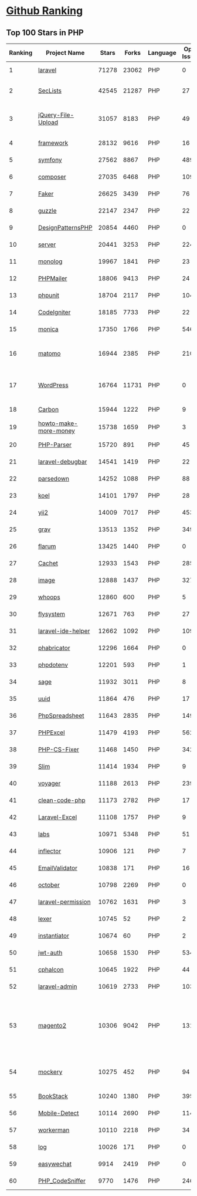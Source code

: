 [Github Ranking](../README.md)
==========

## Top 100 Stars in PHP

| Ranking | Project Name | Stars | Forks | Language | Open Issues | Description | Last Commit |
| ------- | ------------ | ----- | ----- | -------- | ----------- | ----------- | ----------- |
| 1 | [laravel](https://github.com/laravel/laravel) | 71278 | 23062 | PHP | 0 | Laravel is a web application framework with expressive, elegant syntax. We’ve already laid the foundation for your next big idea — freeing you to create without sweating the small things. | 2022-10-25T16:29:20Z |
| 2 | [SecLists](https://github.com/danielmiessler/SecLists) | 42545 | 21287 | PHP | 27 | SecLists is the security tester's companion. It's a collection of multiple types of lists used during security assessments, collected in one place. List types include usernames, passwords, URLs, sensitive data patterns, fuzzing payloads, web shells, and many more. | 2022-10-20T15:32:00Z |
| 3 | [jQuery-File-Upload](https://github.com/blueimp/jQuery-File-Upload) | 31057 | 8183 | PHP | 49 | File Upload widget with multiple file selection, drag&drop support, progress bar, validation and preview images, audio and video for jQuery. Supports cross-domain, chunked and resumable file uploads. Works with any server-side platform (Google App Engine, PHP, Python, Ruby on Rails, Java, etc.) that supports standard HTML form file uploads. | 2021-09-30T11:44:03Z |
| 4 | [framework](https://github.com/laravel/framework) | 28132 | 9616 | PHP | 16 | The Laravel Framework. | 2022-10-26T02:54:02Z |
| 5 | [symfony](https://github.com/symfony/symfony) | 27562 | 8867 | PHP | 489 | The Symfony PHP framework | 2022-10-26T00:46:28Z |
| 6 | [composer](https://github.com/composer/composer) | 27035 | 6468 | PHP | 109 | Dependency Manager for PHP | 2022-10-25T21:32:10Z |
| 7 | [Faker](https://github.com/fzaninotto/Faker) | 26625 | 3439 | PHP | 76 | Faker is a PHP library that generates fake data for you | 2022-07-11T08:30:23Z |
| 8 | [guzzle](https://github.com/guzzle/guzzle) | 22147 | 2347 | PHP | 22 | Guzzle, an extensible PHP HTTP client | 2022-10-24T11:54:50Z |
| 9 | [DesignPatternsPHP](https://github.com/DesignPatternsPHP/DesignPatternsPHP) | 20854 | 4460 | PHP | 0 | sample code for several design patterns in PHP 8 | 2022-09-21T08:59:42Z |
| 10 | [server](https://github.com/nextcloud/server) | 20441 | 3253 | PHP | 2247 | ☁️ Nextcloud server, a safe home for all your data | 2022-10-26T02:14:16Z |
| 11 | [monolog](https://github.com/Seldaek/monolog) | 19967 | 1841 | PHP | 23 | Sends your logs to files, sockets, inboxes, databases and various web services | 2022-10-14T15:01:04Z |
| 12 | [PHPMailer](https://github.com/PHPMailer/PHPMailer) | 18806 | 9413 | PHP | 24 | The classic email sending library for PHP | 2022-10-26T02:52:08Z |
| 13 | [phpunit](https://github.com/sebastianbergmann/phpunit) | 18704 | 2117 | PHP | 104 | The PHP Unit Testing framework. | 2022-10-25T11:32:33Z |
| 14 | [CodeIgniter](https://github.com/bcit-ci/CodeIgniter) | 18185 | 7733 | PHP | 22 | Open Source PHP Framework (originally from EllisLab) | 2022-10-25T14:28:45Z |
| 15 | [monica](https://github.com/monicahq/monica) | 17350 | 1766 | PHP | 546 | Personal CRM. Remember everything about your friends, family and business relationships. | 2022-10-24T11:03:10Z |
| 16 | [matomo](https://github.com/matomo-org/matomo) | 16944 | 2385 | PHP | 2103 | Liberating Web Analytics. Star us on Github? +1. Matomo is the leading open alternative to Google Analytics that gives you full control over your data. Matomo lets you easily collect data from websites & apps and visualise this data and extract insights. Privacy is built-in. We love Pull Requests!  | 2022-10-26T02:20:13Z |
| 17 | [WordPress](https://github.com/WordPress/WordPress) | 16764 | 11731 | PHP | 0 | WordPress, Git-ified. This repository is just a mirror of the WordPress subversion repository. Please do not send pull requests. Submit pull requests to https://github.com/WordPress/wordpress-develop and patches to https://core.trac.wordpress.org/ instead. | 2022-10-25T20:34:06Z |
| 18 | [Carbon](https://github.com/briannesbitt/Carbon) | 15944 | 1222 | PHP | 9 | A simple PHP API extension for DateTime. | 2022-10-25T15:47:23Z |
| 19 | [howto-make-more-money](https://github.com/easychen/howto-make-more-money) | 15738 | 1659 | PHP | 3 | 程序员如何优雅的挣零花钱，2.0版，升级为小书了。Most of this not work outside China , so no English translate | 2022-06-18T17:00:20Z |
| 20 | [PHP-Parser](https://github.com/nikic/PHP-Parser) | 15720 | 891 | PHP | 45 | A PHP parser written in PHP | 2022-10-17T06:13:59Z |
| 21 | [laravel-debugbar](https://github.com/barryvdh/laravel-debugbar) | 14541 | 1419 | PHP | 22 | Laravel Debugbar (Integrates PHP Debug Bar) | 2022-10-23T22:46:27Z |
| 22 | [parsedown](https://github.com/erusev/parsedown) | 14252 | 1088 | PHP | 88 | Better Markdown Parser in PHP | 2022-06-15T20:08:22Z |
| 23 | [koel](https://github.com/koel/koel) | 14101 | 1797 | PHP | 28 | 🐦 A personal music streaming server that works. | 2022-10-25T18:26:04Z |
| 24 | [yii2](https://github.com/yiisoft/yii2) | 14009 | 7017 | PHP | 453 | Yii 2: The Fast, Secure and Professional PHP Framework | 2022-10-25T22:20:24Z |
| 25 | [grav](https://github.com/getgrav/grav) | 13513 | 1352 | PHP | 349 | Modern, Crazy Fast, Ridiculously Easy and Amazingly Powerful Flat-File CMS powered by PHP, Markdown, Twig, and Symfony | 2022-10-26T00:20:17Z |
| 26 | [flarum](https://github.com/flarum/flarum) | 13425 | 1440 | PHP | 0 | Simple forum software for building great communities. | 2022-09-13T09:47:07Z |
| 27 | [Cachet](https://github.com/CachetHQ/Cachet) | 12933 | 1543 | PHP | 285 | 📛 An open source status page system for everyone. | 2022-10-25T14:49:41Z |
| 28 | [image](https://github.com/Intervention/image) | 12888 | 1437 | PHP | 327 | PHP Image Manipulation | 2022-10-21T22:23:18Z |
| 29 | [whoops](https://github.com/filp/whoops) | 12860 | 600 | PHP | 5 | PHP errors for cool kids  | 2022-10-18T14:13:22Z |
| 30 | [flysystem](https://github.com/thephpleague/flysystem) | 12671 | 763 | PHP | 27 | Abstraction for local and remote filesystems | 2022-10-25T07:03:04Z |
| 31 | [laravel-ide-helper](https://github.com/barryvdh/laravel-ide-helper) | 12662 | 1092 | PHP | 109 | Laravel IDE Helper | 2022-10-06T09:44:15Z |
| 32 | [phabricator](https://github.com/phacility/phabricator) | 12296 | 1664 | PHP | 0 | Effective June 1, 2021: Phabricator is no longer actively maintained. | 2022-06-14T17:12:36Z |
| 33 | [phpdotenv](https://github.com/vlucas/phpdotenv) | 12201 | 593 | PHP | 1 | Loads environment variables from `.env` to `getenv()`, `$_ENV` and `$_SERVER` automagically. | 2022-10-16T01:02:40Z |
| 34 | [sage](https://github.com/roots/sage) | 11932 | 3011 | PHP | 8 | WordPress starter theme with Laravel Blade components and templates, Tailwind CSS, and a modern development workflow | 2022-10-25T13:49:43Z |
| 35 | [uuid](https://github.com/ramsey/uuid) | 11864 | 476 | PHP | 17 | A PHP library for generating universally unique identifiers (UUIDs). | 2022-10-24T14:58:01Z |
| 36 | [PhpSpreadsheet](https://github.com/PHPOffice/PhpSpreadsheet) | 11643 | 2835 | PHP | 149 | A pure PHP library for reading and writing spreadsheet files | 2022-10-25T14:12:57Z |
| 37 | [PHPExcel](https://github.com/PHPOffice/PHPExcel) | 11479 | 4193 | PHP | 562 | ARCHIVED | 2019-01-02T01:38:48Z |
| 38 | [PHP-CS-Fixer](https://github.com/FriendsOfPHP/PHP-CS-Fixer) | 11468 | 1450 | PHP | 342 | A tool to automatically fix PHP Coding Standards issues | 2022-10-25T21:12:03Z |
| 39 | [Slim](https://github.com/slimphp/Slim) | 11414 | 1934 | PHP | 9 | Slim is a PHP micro framework that helps you quickly write simple yet powerful web applications and APIs. | 2022-10-03T20:55:04Z |
| 40 | [voyager](https://github.com/the-control-group/voyager) | 11188 | 2613 | PHP | 239 | Voyager - The Missing Laravel Admin | 2022-10-20T14:20:37Z |
| 41 | [clean-code-php](https://github.com/jupeter/clean-code-php) | 11173 | 2782 | PHP | 17 | :bathtub: Clean Code concepts adapted for PHP | 2022-10-22T10:59:32Z |
| 42 | [Laravel-Excel](https://github.com/SpartnerNL/Laravel-Excel) | 11108 | 1757 | PHP | 9 | 🚀 Supercharged Excel exports and imports in Laravel | 2022-10-23T12:25:48Z |
| 43 | [labs](https://github.com/docker/labs) | 10971 | 5348 | PHP | 51 | This is a collection of tutorials for learning how to use Docker with various tools. Contributions welcome. | 2022-08-22T03:47:43Z |
| 44 | [inflector](https://github.com/doctrine/inflector) | 10906 | 121 | PHP | 7 | Doctrine Inflector is a small library that can perform string manipulations with regard to uppercase/lowercase and singular/plural forms of words. | 2022-10-25T14:39:10Z |
| 45 | [EmailValidator](https://github.com/egulias/EmailValidator) | 10838 | 171 | PHP | 16 | PHP Email address validator | 2022-09-10T06:15:17Z |
| 46 | [october](https://github.com/octobercms/october) | 10798 | 2269 | PHP | 0 | Self-hosted CMS platform based on the Laravel PHP Framework. | 2022-10-25T05:49:33Z |
| 47 | [laravel-permission](https://github.com/spatie/laravel-permission) | 10762 | 1631 | PHP | 3 | Associate users with roles and permissions | 2022-10-23T02:55:43Z |
| 48 | [lexer](https://github.com/doctrine/lexer) | 10745 | 52 | PHP | 2 | Base library for a lexer that can be used in Top-Down, Recursive Descent Parsers. | 2022-10-17T07:39:56Z |
| 49 | [instantiator](https://github.com/doctrine/instantiator) | 10674 | 60 | PHP | 2 | None | 2022-05-29T20:57:59Z |
| 50 | [jwt-auth](https://github.com/tymondesigns/jwt-auth) | 10658 | 1530 | PHP | 534 | 🔐 JSON Web Token Authentication for Laravel & Lumen | 2022-07-16T21:53:44Z |
| 51 | [cphalcon](https://github.com/phalcon/cphalcon) | 10645 | 1922 | PHP | 44 | High performance, full-stack PHP framework delivered as a C extension. | 2022-10-25T17:43:37Z |
| 52 | [laravel-admin](https://github.com/z-song/laravel-admin) | 10619 | 2733 | PHP | 103 | Build a full-featured administrative interface in ten minutes | 2022-10-23T07:29:14Z |
| 53 | [magento2](https://github.com/magento/magento2) | 10306 | 9042 | PHP | 1315 | All Submissions you make to Magento Inc. ("Magento") through GitHub are subject to the following terms and conditions: (1) You grant Magento a perpetual, worldwide, non-exclusive, no charge, royalty free, irrevocable license under your applicable copyrights and patents to reproduce, prepare derivative works of, display, publically perform, sublicense and distribute any feedback, ideas, code, or other information (“Submission") you submit through GitHub. (2) Your Submission is an original work of authorship and you are the owner or are legally entitled to grant the license stated above. (3) You agree to the Contributor License Agreement found here:  https://github.com/magento/magento2/blob/master/CONTRIBUTOR_LICENSE_AGREEMENT.html | 2022-10-25T17:37:18Z |
| 54 | [mockery](https://github.com/mockery/mockery) | 10275 | 452 | PHP | 94 | Mockery is a simple yet flexible PHP mock object framework for use in unit testing with PHPUnit, PHPSpec or any other testing framework. Its core goal is to offer a test double framework with a succinct API capable of clearly defining all possible object operations and interactions using a human readable Domain Specific Language (DSL). | 2022-10-25T11:11:14Z |
| 55 | [BookStack](https://github.com/BookStackApp/BookStack) | 10240 | 1380 | PHP | 395 | A platform to create documentation/wiki content built with PHP & Laravel | 2022-10-25T06:56:06Z |
| 56 | [Mobile-Detect](https://github.com/serbanghita/Mobile-Detect) | 10114 | 2690 | PHP | 114 | Mobile_Detect is a lightweight PHP class for detecting mobile devices (including tablets). It uses the User-Agent string combined with specific HTTP headers to detect the mobile environment. | 2022-05-17T12:13:46Z |
| 57 | [workerman](https://github.com/walkor/workerman) | 10110 | 2218 | PHP | 34 | An asynchronous event driven PHP socket framework. Supports HTTP, Websocket, SSL and other custom protocols. PHP>=7.0. | 2022-10-24T02:23:00Z |
| 58 | [log](https://github.com/php-fig/log) | 10026 | 171 | PHP | 0 | None | 2021-07-14T16:46:26Z |
| 59 | [easywechat](https://github.com/w7corp/easywechat) | 9914 | 2419 | PHP | 0 | 📦 一个 PHP 微信 SDK | 2022-10-21T14:36:24Z |
| 60 | [PHP_CodeSniffer](https://github.com/squizlabs/PHP_CodeSniffer) | 9770 | 1476 | PHP | 246 | PHP_CodeSniffer tokenizes PHP files and detects violations of a defined set of coding standards. | 2022-10-21T06:00:24Z |

